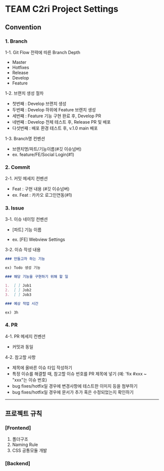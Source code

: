 # TEAM C2ri Project Settings

## Convention

### 1. Branch

1-1. Git Flow 전략에 따른 Branch Depth

- Master
- Hotfixes
- Release
- Develop
- Feature

1-2. 브랜치 생성 절차

- 첫번째 : Develop 브랜치 생성
- 두번째 : Develop 하위에 Feature 브랜치 생성
- 세번째 : Feature 기능 구현 완료 후, Develop PR
- 네번째 : Develop 전체 테스트 후, Release PR 및 배포
- 다섯번째 : 배포 환경 테스트 후, v.1.0 main 배포

1-3. Branch명 컨벤션

- 브랜치명/파트/기능이름(#깃 이슈넘버)
- ex. feature/FE/Social Login(#1)

### 2. Commit

2-1. 커밋 메세지 컨벤션

- Feat : 구현 내용 (#깃 이슈넘버)
- ex. Feat : 카카오 로그인연동(#1)

### 3. Issue

3-1. 이슈 네이밍 컨벤션

- [파트] 기능 이름

- ex. [FE] Webview Settings

3-2. 이슈 작성 내용

```markdown
### 만들고자 하는 기능

ex) Todo 생성 기능

### 해당 기능을 구현하기 위해 할 일

1.  [ ] Job1
2.  [ ] Job2
3.  [ ] Job3

### 예상 작업 시간

ex) 3h
```

### 4. PR

4-1. PR 메세지 컨벤션

- 커밋과 동일

4-2. 참고할 사항

- 제목에 올바른 이슈 타입 작성하기
- 특정 이슈를 해결할 때, 참고할 이슈 번호를 PR 제목에 넣기
  (예: 'fix #xxx ~ "xxx"는 이슈 번호)
- bug fixes/hotfix일 경우에 변경사항에 테스트한 이미지 등을 첨부하기
- bug fixes/hotfix일 경우에 문서가 추가 혹은 수정되었는지 확인하기

---

## 프로젝트 규칙

### [Frontend]

1. 폴더구조
2. Naming Rule
3. CSS 공통모듈 개발

### [Backend]
